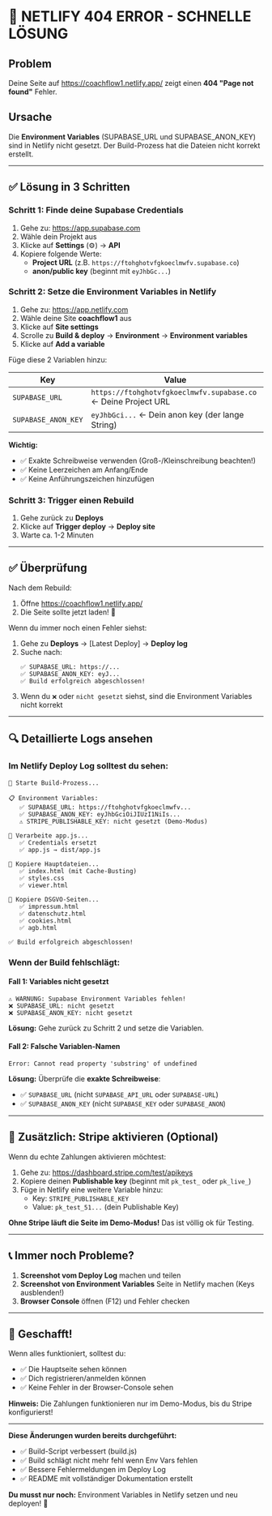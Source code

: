 # 🚨 NETLIFY 404 ERROR - SCHNELLE LÖSUNG

## Problem

Deine Seite auf https://coachflow1.netlify.app/ zeigt einen **404 "Page not found"** Fehler.

## Ursache

Die **Environment Variables** (SUPABASE_URL und SUPABASE_ANON_KEY) sind in Netlify nicht gesetzt. Der Build-Prozess hat die Dateien nicht korrekt erstellt.

---

## ✅ Lösung in 3 Schritten

### Schritt 1: Finde deine Supabase Credentials

1. Gehe zu: https://app.supabase.com
2. Wähle dein Projekt aus
3. Klicke auf **Settings** (⚙️) → **API**
4. Kopiere folgende Werte:
   - **Project URL** (z.B. `https://ftohghotvfgkoeclmwfv.supabase.co`)
   - **anon/public key** (beginnt mit `eyJhbGc...`)

### Schritt 2: Setze die Environment Variables in Netlify

1. Gehe zu: https://app.netlify.com
2. Wähle deine Site **coachflow1** aus
3. Klicke auf **Site settings**
4. Scrolle zu **Build & deploy** → **Environment** → **Environment variables**
5. Klicke auf **Add a variable**

Füge diese 2 Variablen hinzu:

| Key | Value |
|-----|-------|
| `SUPABASE_URL` | `https://ftohghotvfgkoeclmwfv.supabase.co` ← Deine Project URL |
| `SUPABASE_ANON_KEY` | `eyJhbGci...` ← Dein anon key (der lange String) |

**Wichtig:** 
- ✅ Exakte Schreibweise verwenden (Groß-/Kleinschreibung beachten!)
- ✅ Keine Leerzeichen am Anfang/Ende
- ✅ Keine Anführungszeichen hinzufügen

### Schritt 3: Trigger einen Rebuild

1. Gehe zurück zu **Deploys**
2. Klicke auf **Trigger deploy** → **Deploy site**
3. Warte ca. 1-2 Minuten

---

## ✅ Überprüfung

Nach dem Rebuild:

1. Öffne https://coachflow1.netlify.app/
2. Die Seite sollte jetzt laden! 🎉

Wenn du immer noch einen Fehler siehst:

1. Gehe zu **Deploys** → [Latest Deploy] → **Deploy log**
2. Suche nach:
   ```
   ✅ SUPABASE_URL: https://...
   ✅ SUPABASE_ANON_KEY: eyJ...
   ✅ Build erfolgreich abgeschlossen!
   ```
3. Wenn du `❌` oder `nicht gesetzt` siehst, sind die Environment Variables nicht korrekt

---

## 🔍 Detaillierte Logs ansehen

### Im Netlify Deploy Log solltest du sehen:

```
🚀 Starte Build-Prozess...

📋 Environment Variables:
   ✅ SUPABASE_URL: https://ftohghotvfgkoeclmwfv...
   ✅ SUPABASE_ANON_KEY: eyJhbGciOiJIUzI1NiIs...
   ⚠️ STRIPE_PUBLISHABLE_KEY: nicht gesetzt (Demo-Modus)

🔧 Verarbeite app.js...
   ✅ Credentials ersetzt
   ✅ app.js → dist/app.js

📁 Kopiere Hauptdateien...
   ✅ index.html (mit Cache-Busting)
   ✅ styles.css
   ✅ viewer.html

📄 Kopiere DSGVO-Seiten...
   ✅ impressum.html
   ✅ datenschutz.html
   ✅ cookies.html
   ✅ agb.html

✅ Build erfolgreich abgeschlossen!
```

### Wenn der Build fehlschlägt:

#### Fall 1: Variables nicht gesetzt
```
⚠️ WARNUNG: Supabase Environment Variables fehlen!
❌ SUPABASE_URL: nicht gesetzt
❌ SUPABASE_ANON_KEY: nicht gesetzt
```

**Lösung:** Gehe zurück zu Schritt 2 und setze die Variablen.

#### Fall 2: Falsche Variablen-Namen
```
Error: Cannot read property 'substring' of undefined
```

**Lösung:** Überprüfe die **exakte Schreibweise**:
- ✅ `SUPABASE_URL` (nicht `SUPABASE_API_URL` oder `SUPABASE-URL`)
- ✅ `SUPABASE_ANON_KEY` (nicht `SUPABASE_KEY` oder `SUPABASE_ANON`)

---

## 🎯 Zusätzlich: Stripe aktivieren (Optional)

Wenn du echte Zahlungen aktivieren möchtest:

1. Gehe zu: https://dashboard.stripe.com/test/apikeys
2. Kopiere deinen **Publishable key** (beginnt mit `pk_test_` oder `pk_live_`)
3. Füge in Netlify eine weitere Variable hinzu:
   - Key: `STRIPE_PUBLISHABLE_KEY`
   - Value: `pk_test_51...` (dein Publishable Key)

**Ohne Stripe läuft die Seite im Demo-Modus!** Das ist völlig ok für Testing.

---

## 📞 Immer noch Probleme?

1. **Screenshot vom Deploy Log** machen und teilen
2. **Screenshot von Environment Variables** Seite in Netlify machen (Keys ausblenden!)
3. **Browser Console** öffnen (F12) und Fehler checken

---

## 🎉 Geschafft!

Wenn alles funktioniert, solltest du:
- ✅ Die Hauptseite sehen können
- ✅ Dich registrieren/anmelden können
- ✅ Keine Fehler in der Browser-Console sehen

**Hinweis:** Die Zahlungen funktionieren nur im Demo-Modus, bis du Stripe konfigurierst!

---

**Diese Änderungen wurden bereits durchgeführt:**
- ✅ Build-Script verbessert (build.js)
- ✅ Build schlägt nicht mehr fehl wenn Env Vars fehlen
- ✅ Bessere Fehlermeldungen im Deploy Log
- ✅ README mit vollständiger Dokumentation erstellt

**Du musst nur noch:** Environment Variables in Netlify setzen und neu deployen! 🚀
